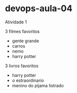 # devops-aula-04
Atividade 1

3 filmes favoritos
- gente grande
- carros
- nemo
- harry potter

3 livros favoritos
- harry potter
- o estraordinario
- menino do pijama listrado
